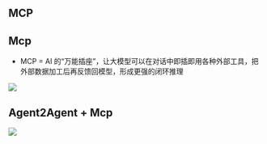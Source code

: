 ## MCP
## Mcp
+  MCP = AI 的“万能插座”，让大模型可以在对话中即插即用各种外部工具，把外部数据加工后再反馈回模型，形成更强的闭环推理

![](https://i0.hdslb.com/bfs/openplatform/9be58329382e918d369659b0499e82867ce41e80.png)

## Agent2Agent + Mcp
![](https://i0.hdslb.com/bfs/openplatform/e45bb9ca378e722e4b9751393fbf6909e6ae9ec4.png)
